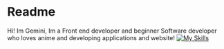 # Readme 



<p align="center"> 
  
Hi! Im Gemini, Im a Front end developer and beginner Software developer who loves anime and developing applications and website! 
  [![My Skills](https://skills.thijs.gg/icons?i=js,html,css,ae,cs)](https://skills.thijs.gg)
